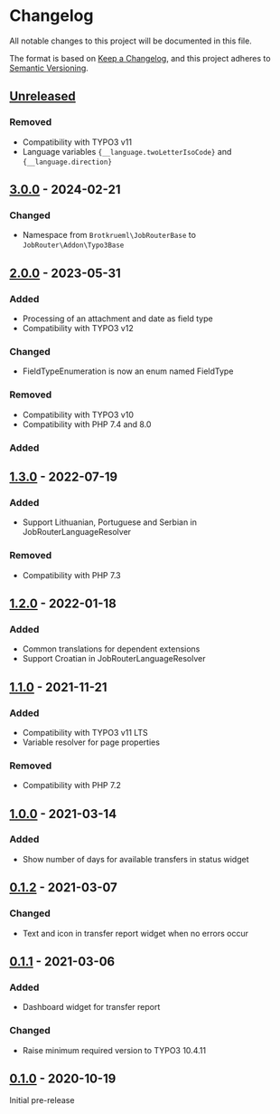 # Changelog
All notable changes to this project will be documented in this file.

The format is based on [Keep a Changelog](https://keepachangelog.com/en/1.0.0/),
and this project adheres to [Semantic Versioning](https://semver.org/spec/v2.0.0.html).

## [Unreleased]

### Removed
- Compatibility with TYPO3 v11
- Language variables `{__language.twoLetterIsoCode}` and `{__language.direction}`

## [3.0.0] - 2024-02-21

### Changed
- Namespace from `Brotkrueml\JobRouterBase` to `JobRouter\Addon\Typo3Base`

## [2.0.0] - 2023-05-31

### Added
- Processing of an attachment and date as field type
- Compatibility with TYPO3 v12

### Changed
- FieldTypeEnumeration is now an enum named FieldType

### Removed
- Compatibility with TYPO3 v10
- Compatibility with PHP 7.4 and 8.0

### Added

## [1.3.0] - 2022-07-19

### Added
- Support Lithuanian, Portuguese and Serbian in JobRouterLanguageResolver

### Removed
- Compatibility with PHP 7.3

## [1.2.0] - 2022-01-18

### Added
- Common translations for dependent extensions
- Support Croatian in JobRouterLanguageResolver

## [1.1.0] - 2021-11-21

### Added
- Compatibility with TYPO3 v11 LTS
- Variable resolver for page properties

### Removed
- Compatibility with PHP 7.2

## [1.0.0] - 2021-03-14

### Added
- Show number of days for available transfers in status widget

## [0.1.2] - 2021-03-07

### Changed
- Text and icon in transfer report widget when no errors occur

## [0.1.1] - 2021-03-06

### Added
- Dashboard widget for transfer report

### Changed
- Raise minimum required version to TYPO3 10.4.11

## [0.1.0] - 2020-10-19

Initial pre-release

[Unreleased]: https://github.com/jobrouter/typo3-base/compare/v3.0.0...HEAD
[3.0.0]: https://github.com/jobrouter/typo3-base/compare/v2.0.0...v3.0.0
[2.0.0]: https://github.com/jobrouter/typo3-base/compare/v1.3.0...v2.0.0
[1.3.0]: https://github.com/jobrouter/typo3-base/compare/v1.2.0...v1.3.0
[1.2.0]: https://github.com/jobrouter/typo3-base/compare/v1.1.0...v1.2.0
[1.1.0]: https://github.com/jobrouter/typo3-base/compare/v1.0.0...v1.1.0
[1.0.0]: https://github.com/jobrouter/typo3-base/compare/v0.1.2...v1.0.0
[0.1.2]: https://github.com/jobrouter/typo3-base/compare/v0.1.1...v0.1.2
[0.1.1]: https://github.com/jobrouter/typo3-base/compare/v0.1.0...v0.1.1
[0.1.0]: https://github.com/jobrouter/typo3-base/releases/tag/v0.1.0
